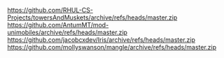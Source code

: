 https://github.com/RHUL-CS-Projects/towersAndMuskets/archive/refs/heads/master.zip
https://github.com/AntumMT/mod-unimobiles/archive/refs/heads/master.zip
https://github.com/jacobcxdev/Iris/archive/refs/heads/master.zip
https://github.com/mollyswanson/mangle/archive/refs/heads/master.zip
